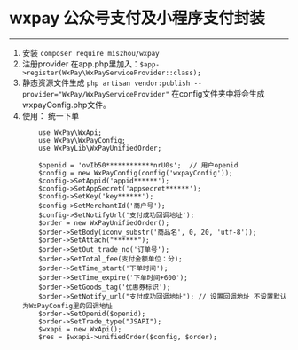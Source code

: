# wxpay 公众号支付及小程序支付封装
***
1. 安装
	`composer require miszhou/wxpay`
2. 注册provider
	在app.php里加入：`$app->register(WxPay\WxPayServiceProvider::class);`
3. 静态资源文件生成
	`php artisan vendor:publish --provider="WxPay/WxPayServiceProvider"`
   在config文件夹中将会生成wxpayConfig.php文件。
4. 使用：
	统一下单
	```
		use WxPay\WxApi;
		use WxPay\WxPayConfig;
		use WxPayLib\WxPayUnifiedOrder;

		$openid = 'ovIb50************nrU0s';  // 用户openid
    	$config = new WxPayConfig(config('wxpayConfig'));
    	$config->SetAppid('appid******');
    	$config->SetAppSecret('appsecret******');
    	$config->SetKey('key******');
    	$config->SetMerchantId('商户号');
    	$config->SetNotifyUrl('支付成功回调地址');
    	$order = new WxPayUnifiedOrder();
    	$order->SetBody(iconv_substr('商品名', 0, 20, 'utf-8'));
    	$order->SetAttach("******");
    	$order->SetOut_trade_no('订单号');
	    $order->SetTotal_fee(支付金额单位：分);
	    $order->SetTime_start('下单时间');
	    $order->SetTime_expire('下单时间+600');
	    $order->SetGoods_tag('优惠券标识');
	    $order->SetNotify_url("支付成功回调地址"); // 设置回调地址 不设置默认为WxPayConfig里的回调地址
	    $order->SetOpenid($openid);
	    $order->SetTrade_type("JSAPI");
	    $wxapi = new WxApi();
	    $res = $wxapi->unifiedOrder($config, $order);
    ```
